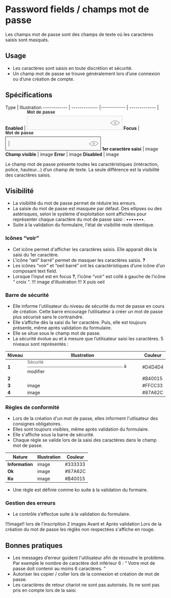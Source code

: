 # Password fields / champs mot de passe

Les champs mot de passe sont des champs de texte où les caractères saisis sont masqués.

## Usage

- Les caractères sont saisis en toute discrétion et sécurité.
- Un champ mot de passe se trouve généralement lors d’une connexion ou d’une création de compte.

## Spécifications

Type | Illustration
------------ | ------------- |------------ | ------------- |
**Enabled** | ![password__enabled](design/password__enabled.png)
**Focus** | ![password__focus](design/password__focus.png)
**1er caractère saisi** | image
**Champ visible** | image
**Error** | image
**Disabled** | image

Le champ mot de passe présente toutes les caractéristiques (intéraction, police, hauteur…) d’un champ de texte. La seule différence est la visibilité des caractères saisis.

## Visibilité

- La visibilité du mot de passe permet de réduire les erreurs.
- La saisie du mot de passe est masquée par défaut. Des ellipses ou des astérisques, selon le système d'exploitation sont affichées pour représenter chaque caractère du mot de passe saisi : •••••••.
- Suite à la validation du formulaire, l'état de visibilité reste identique.
### Icônes “voir”
- Cet icône permet d'afficher les caractères saisis. Elle apparait dès la saisi du 1er caractère.
- L'icône “œil” barré” permet de masquer les caractères saisis. **?**
- Les icônes “voir” et “oeil barré” ont les caractéristiques d’une icône d’un composant text field.
- Lorsque l’input est en focus **?**, l’icône “voir” est collé à gauche de l’icône “ croix “.
!!! image d’illustration !!! X puis oeil

### Barre de sécurité

- Elle informe l'utilisateur du niveau de sécurité du mot de passe en cours de création. Cette barre encourage l’utilisateur à créer un mot de passe plus sécurisé sans le contraindre.
- Elle s’affiche dès la saisi du 1er caractère. Puis, elle est toujours présente, même après validation du formulaire.
- Elle se situe sous le champ mot de passe.
- La sécurité évolue au et à mesure que l’utilisateur saisi les caractères. 5 niveaux sont représentés :

Niveau | Illustration | Couleur
------------ | ------------- |------------ |
**1** | ![password__security__level-0](design/password__security__level-0.png) à modifier | #D4D4D4
**2** |  | #B40015
**3** | image | #FFCC33
**4** | image | #87A62C


### Règles de conformité
- Lors de la création d'un mot de passe, elles informent l'utlisateur des consignes obligatoires.
- Elles sont toujours visibles, même après validation du formulaire.
- Elle s'affiche sous la barre de sécurité.
- Chaque règle se valide lors de la saisi des caractères dans le champ mot de passe.

Nature | Illustration | Couleur
------------ | ------------- |------------ |
**Information** | image | #333333
**Ok** | image | #87A62C
**Ko** | image | #B40015

- Une règle est définie comme ko suite à la validation du formaire.

### Gestion des erreurs
- Le contrôle s’effectue suite à la validation du formulaire.


!!!image!! lors de l'inscription 2 images Avant et Après validation Lors de la création du mot de passe les règlès non respectées s'affiche en rouge.


## Bonnes pratiques

- Les messages d’erreur guident l'utilisateur afin de résoudre le problème. Par exemple le nombre de caractère doit inférieur 6 : “ Votre mot de passe doit contenir au moins 6 caractères. ”
- Autoriser les copier / coller lors de la connexion et création de mot de passe.
- Les caractères de retour chariot ne sont pas autorisés. Ils ne sont pas pris en compte lors de la saisi.
